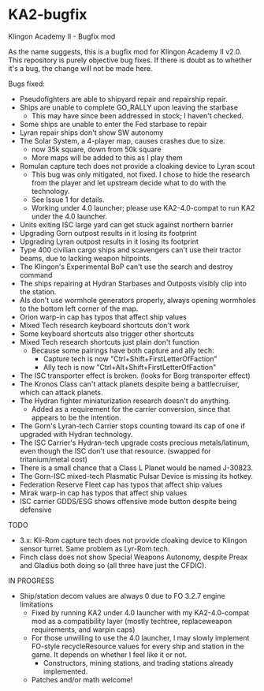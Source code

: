 # KA2-bugfix
Klingon Academy II - Bugfix mod

As the name suggests, this is a bugfix mod for Klingon Academy II v2.0. This
repository is purely objective bug fixes. If there is doubt as to whether it's
a bug, the change will not be made here.

Bugs fixed:

- Pseudofighters are able to shipyard repair and repairship repair.
- Ships are unable to complete GO_RALLY upon leaving the starbase
	- This may have since been addressed in stock; I haven't checked.
- Some ships are unable to enter the Fed starbase to repair
- Lyran repair ships don't show SW autonomy
- The Solar System, a 4-player map, causes crashes due to size.
	- now 35k square, down from 50k square
	- More maps will be added to this as I play them
- Romulan capture tech does not provide a cloaking device to Lyran scout
	- This bug was only mitigated, not fixed. I chose to hide the research
	from the player and let upstream decide what to do with the technology.
	- See Issue 1 for details.
	- Working under 4.0 launcher; please use KA2-4.0-compat to run KA2 under the
	4.0 launcher.
- Units exiting ISC large yard can get stuck against northern barrier
- Upgrading Gorn outpost results in it losing its footprint
- Upgrading Lyran outpost results in it losing its footprint
- Type 400 civilian cargo ships and scavengers can't use their tractor beams,
due to lacking weapon hitpoints.
- The Klingon's Experimental BoP can't use the search and destroy command
- The ships repairing at Hydran Starbases and Outposts visibly clip into the
station.
- AIs don't use wormhole generators properly, always opening wormholes to
the bottom left corner of the map.
- Orion warp-in cap has typos that affect ship values
- Mixed Tech research keyboard shortcuts don't work
- Some keyboard shortcuts also trigger other shortcuts
- Mixed Tech research shortcuts just plain don't function
	- Because some pairings have both capture and ally tech:
		- Capture tech is now "Ctrl+Shift+FirstLetterOfFaction"
		- Ally tech is now "Ctrl+Alt+Shift+FirstLetterOfFaction"
- The ISC transporter effect is broken. (looks for Borg transporter effect)
- The Kronos Class can't attack planets despite being a battlecruiser, which
can attack planets.
- The Hydran fighter miniaturization research doesn't do anything.
	- Added as a requirement for the carrier conversion, since that appears to
	be the intention.
- The Gorn's Lyran-tech Carrier stops counting toward its cap of one if
upgraded with Hydran technology.
- The ISC Carrier's Hydran-tech upgrade costs precious metals/latinum, even
though the ISC don't use that resource. (swapped for tritanium/metal cost)
- There is a small chance that a Class L Planet would be named J-30823.
- The Gorn-ISC mixed-tech Plasmatic Pulsar Device is missing its hotkey.
- Federation Reserve Fleet cap has typos that affect ship values
- Mirak warp-in cap has typos that affect ship values
- ISC carrier GDDS/ESG shows offensive mode button despite being defensive

TODO

- 3.x: Kli-Rom capture tech does not provide cloaking device to Klingon sensor
turret. Same problem as Lyr-Rom tech.
- Finch class does not show Special Weapons Autonomy, despite Preax and Gladius
both doing so (all three have just the CFDIC).

IN PROGRESS

- Ship/station decom values are always 0 due to FO 3.2.7 engine limitations
	- Fixed by running KA2 under 4.0 launcher with my KA2-4.0-compat mod as a
	compatibility layer (mostly techtree, replaceweapon requirements, and
	warpin caps)
	- For those unwilling to use the 4.0 launcher, I may slowly implement
	FO-style recycleResource values for every ship and station in the game. It
	depends on whether I feel like it or not.
		- Constructors, mining stations, and trading stations already implemented.
	- Patches and/or math welcome!

